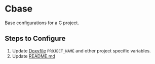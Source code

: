 # Cbase
Base configurations for a C project.

## Steps to Configure
1. Update [Doxyfile](/c/Doxyfile) `PROJECT_NAME` and other project specific
variables.
2. Update [README.md](/c/README.md)
